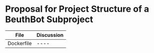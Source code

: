 # Proposal for Project Structure of a BeuthBot Subproject

| File | Discussion |
| ---- | ---- |
| Dockerfile | ---- |